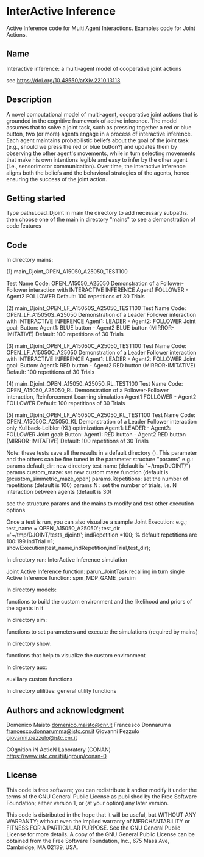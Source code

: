 # InterActive Inference

Active Inference code for Multi Agent Interactions. 
Examples code for Joint Actions.


## Name
Interactive inference: a multi-agent model of cooperative joint actions

see https://doi.org/10.48550/arXiv.2210.13113

## Description
A novel computational model of multi-agent, cooperative joint actions that is grounded in the cognitive framework of active inference. The model assumes that to solve a joint task, such as pressing together a red or blue button, two (or more) agents engage in a process of interactive inference. Each agent maintains probabilistic beliefs about the goal of the joint task (e.g., should we press the red or blue button?) and updates them by observing the other agent's movements, while in turn selecting movements that make his own intentions legible and easy to infer by the other agent (i.e., sensorimotor communication). Over time, the interactive inference aligns both the beliefs and the behavioral strategies of the agents, hence ensuring the success of the joint action.

## Getting started

Type pathsLoad_Djoint in main the directory to add necessary subpaths.
then choose one of the main in directory "mains" to see a demonstration of code features


## Code

In directory mains:  

(1) main_Djoint_OPEN_A15050_A25050_TEST100

Test Name Code: OPEN_A15050_A25050
Demonstration of a Follower-Follower interaction with INTERACTIVE INFERENCE
Agent1 FOLLOWER - Agent2 FOLLOWER
Default: 100 repetitions of 30 Trials 

(2) main_Djoint_OPEN_LF_A15050S_A25050_TEST100
Test Name Code: OPEN_LF_A15050S_A25050
Demonstration of a Leader Follower interaction with INTERACTIVE INFERENCE
Agent1: LEADER - Agent2: FOLLOWER
Joint goal: Button: Agent1: BLUE button - Agent2 BLUE button (MIRROR-IMITATIVE)
Default: 100 repetitions of 30 Trials 

(3) main_Djoint_OPEN_LF_A15050C_A25050_TEST100
Test Name Code: OPEN_LF_A15050C_A25050
Demonstration of a Leader Follower interaction with INTERACTIVE INFERENCE
Agent1: LEADER - Agent2: FOLLOWER
Joint goal: Button: Agent1: RED button - Agent2 RED button (MIRROR-IMITATIVE)
Default: 100 repetitions of 30 Trials 

(4) main_Djoint_OPEN_A15050_A25050_RL_TEST100
Test Name Code: OPEN_A15050_A25050_RL
Demonstration of a Follower-Follower interaction, Reinforcement Learning simulation
Agent1 FOLLOWER - Agent2 FOLLOWER
Default: 100 repetitions of 30 Trials 


(5) main_Djoint_OPEN_LF_A15050C_A25050_KL_TEST100
Test Name Code: OPEN_A15050C_A25050_KL
Demonstration of a Leader Follower interaction only Kullback-Leibler (KL) optimization
Agent1: LEADER - Agent2: FOLLOWER
Joint goal: Button: Agent1: RED button - Agent2 RED button (MIRROR-IMITATIVE)
Default: 100 repetitions of 30 Trials 

Note: these tests save all the results in a default directory (). 
This parameter and the others can be fine tuned in the parameter structure "params"
e.g.:
params.default_dir: new directory test name	 				(default is "~/tmp/DJOINT/")
params.custom_maze: set new custom maze function 				(default is @custom_simmetric_maze_open)
params.Repetitions: set the number of repetitions				(default is 100)
params.N 	  : set the number of trials, i.e. N interaction between agents (default is 30)

see the structure params and the mains to modify and test other execution options

Once a test is run, you can also visualize a sample Joint Execution:
e.g.;
test_name     ='OPEN_A15050_A25050';
test_dir      ='~/tmp/DJOINT/tests_djoint/';
indRepetition =100;  % default repetitions are 100:199
indTrial      =1;
showExecution(test_name,indRepetition,indTrial,test_dir);


In directory run: InterActive Inference simulation

Joint Active Inference function: parun_JointTask 
recalling in turn single Active Inference function: spm_MDP_GAME_parsim


In directory models: 

functions to build the custom environment and the likelihood and priors of the agents in it
  

In directory sim: 

functions to set parameters and execute the simulations (required by mains)


In directory show: 

functions that help to visualize the custom environment 


In directory aux: 

auxiliary custom functions


In directory utilities: general utility functions


## Authors and acknowledgment
Domenico Maisto 	domenico.maisto@cnr.it
Francesco Donnaruma	francesco.donnarumma@istc.cnr.it
Giovanni Pezzulo	giovanni.pezzulo@istc.cnr.it

COgnition iN ActioN Laboratory (CONAN)
https://www.istc.cnr.it/it/group/conan-0

## License
This code is free software; you can redistribute it and/or modify
it under the terms of the GNU General Public License as published by
the Free Software Foundation; either version 1, or (at your option)
any later version.

This code is distributed in the hope that it will be useful,
but WITHOUT ANY WARRANTY; without even the implied warranty of
MERCHANTABILITY or FITNESS FOR A PARTICULAR PURPOSE.  See the
GNU General Public License for more details. A copy of the GNU 
General Public License can be obtained from the 
Free Software Foundation, Inc., 675 Mass Ave, Cambridge, MA 02139, USA.

##
